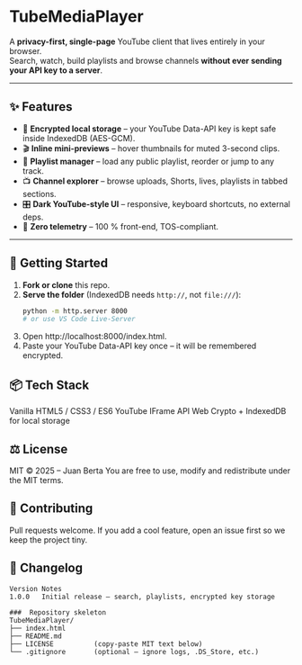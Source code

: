 # TubeMediaPlayer

A **privacy-first, single-page** YouTube client that lives entirely in your browser.  
Search, watch, build playlists and browse channels **without ever sending your API key to a server**.

---

## ✨ Features

- 🔐 **Encrypted local storage** – your YouTube Data-API key is kept safe inside IndexedDB (AES-GCM).  
- 🎬 **Inline mini-previews** – hover thumbnails for muted 3-second clips.  
- 📂 **Playlist manager** – load any public playlist, reorder or jump to any track.  
- 📺 **Channel explorer** – browse uploads, Shorts, lives, playlists in tabbed sections.  
- 🎛️ **Dark YouTube-style UI** – responsive, keyboard shortcuts, no external deps.  
- 🚫 **Zero telemetry** – 100 % front-end, TOS-compliant.

---

## 🚀 Getting Started

1. **Fork or clone** this repo.  
2. **Serve the folder** (IndexedDB needs `http://`, not `file:///`):  
   ```bash
   python -m http.server 8000
   # or use VS Code Live-Server

3. Open http://localhost:8000/index.html.
4. Paste your YouTube Data-API key once – it will be remembered encrypted.

## 📦 Tech Stack
Vanilla HTML5 / CSS3 / ES6
YouTube IFrame API
Web Crypto + IndexedDB for local storage

## ⚖️ License
MIT © 2025 – Juan Berta
You are free to use, modify and redistribute under the MIT terms.

## 🤝 Contributing
Pull requests welcome.
If you add a cool feature, open an issue first so we keep the project tiny.

## 📝 Changelog
```Table
Version	Notes
1.0.0	Initial release – search, playlists, encrypted key storage
```
```
###  Repository skeleton
TubeMediaPlayer/
├── index.html
├── README.md
├── LICENSE          (copy-paste MIT text below)
└── .gitignore       (optional – ignore logs, .DS_Store, etc.)
```
